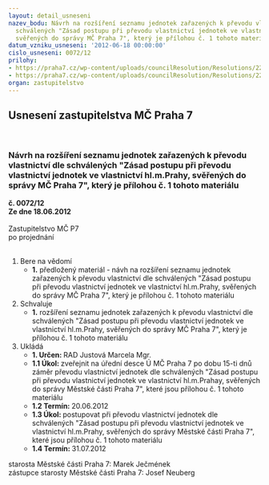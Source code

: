 ```yaml
---
layout: detail_usneseni
nazev_bodu: Návrh na rozšíření seznamu jednotek zařazených k převodu vlastnictví dle
  schválených "Zásad postupu při převodu vlastnictví jednotek ve vlastnictví hl.m.Prahy,
  svěřených do správy MČ Praha 7", který je přílohou č. 1 tohoto materiálu
datum_vzniku_usneseni: '2012-06-18 00:00:00'
cislo_usneseni: 0072/12
prilohy:
- https://praha7.cz/wp-content/uploads/councilResolution/Resolutions/22122/3-12-sum%c3%a1%c5%99_pro_z%c3%a1m%c4%9br__vi.etapa.xls
- https://praha7.cz/wp-content/uploads/councilResolution/Resolutions/22122/3-12-rada_05.06.2012.pdf
organ: zastupitelstvo
---
```

<div id="ucUsn_pList" class="usn">
	<span><h2>Usnesení zastupitelstva MČ Praha 7 </h2>
<br></span><div class="standBody">
<span><h3>Návrh na rozšíření seznamu jednotek zařazených k převodu vlastnictví dle schválených "Zásad postupu při převodu vlastnictví jednotek ve vlastnictví hl.m.Prahy, svěřených do správy MČ Praha 7", který je přílohou č. 1 tohoto materiálu</h3></span><div class="center">
		<strong>č. 0072/12</strong><br>
	</div>
<div class="center">
		<strong>Ze dne 18.06.2012</strong><br><br>
	</div>Zastupitelstvo MČ P7<br> po projednání<br><br><ol>
<li>Bere na vědomí<ul><li>
<strong>1.</strong> předložený materiál - návh na rozšíření seznamu jednotek zařazených k převodu vlastnictví dle schválených "Zásad postupu při převodu vlastnictví jednotek ve vlastnictví hl.m.Prahy, svěřených do správy MČ Praha 7", který je přílohou č. 1 tohoto materiálu</li></ul>
</li>
<li>Schvaluje<ul><li>
<strong>1.</strong> rozšíření seznamu jednotek zařazených k převodu vlastnictví dle schválených "Zásad postupu při převodu vlastnictví jednotek ve vlastnictví hl.m.Prahy, svěřených do správy MČ Praha 7", který je přílohou č. 1 tohoto materiálu      </li></ul>
</li>
<li>Ukládá<ul>
<li>
<strong>1. Určen: </strong>RAD Justová Marcela Mgr.</li>
<li>
<strong>1.1 Úkol: </strong>zveřejnit na úřední desce Ú MČ Praha 7 po dobu 15-ti dnů záměr převodu vlastnictví jednotek dle schválených "Zásad postupu při převodu vlastnictví jednotek ve vlastnictví hl.m.Prahay, svěřených do správy Městské části Praha 7", které jsou přílohou č. 1 tohoto materiálu</li>
<li>
<strong>1.2 Termín: </strong>20.06.2012</li>
<li>
<strong>1.3 Úkol: </strong>postupovat při převodu vlastnictví jednotek dle schválených "Zásad postupu při převodu vlastnictví jednotek ve vlastnictví hl.m.Prahy, svěřených do správy Městské části Praha 7", které jsou přílohou č. 1 tohoto materiálu</li>
<li>
<strong>1.4 Termín: </strong>31.07.2012</li>
</ul>
</li>
</ol>starosta Městské části Praha 7: Marek Ječmének<br>zástupce starosty Městské části Praha 7: Josef Neuberg
</div>
</div>